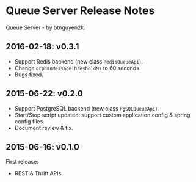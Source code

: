 Queue Server Release Notes
==========================

Queue Server - by btnguyen2k.

2016-02-18: v0.3.1
------------------

- Support Redis backend (new class `RedisQueueApi`).
- Change `orphanMessageThresholdMs` to 60 seconds.
- Bugs fixed.


2015-06-22: v0.2.0
------------------

- Support PostgreSQL backend (new class `PgSQLQueueApi`).
- Start/Stop script updated: support custom application config & spring config files.
- Document review & fix.


2015-06-16: v0.1.0
------------------
First release:

- REST & Thrift APIs
